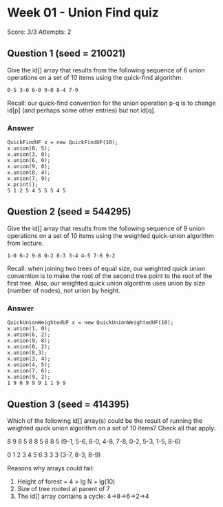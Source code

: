 # Week 01 - Union Find quiz

Score: 3/3
Attempts: 2


## Question 1 (seed = 210021)
Give the id[] array that results from the following sequence of 6 union
operations on a set of 10 items using the quick-find algorithm.

    0-5 3-0 6-0 9-0 8-4 7-9

Recall: our quick-find convention for the union operation p-q is to change id[p]
(and perhaps some other entries) but not id[q].


### Answer
	QuickFindUF x = new QuickFindUF(10);
	x.union(0, 5);
	x.union(3, 0);
	x.union(6, 0);
	x.union(9, 0);
	x.union(8, 4);
	x.union(7, 9);
	x.print();
	5 1 2 5 4 5 5 5 4 5


## Question 2 (seed = 544295)
Give the id[] array that results from the following sequence of 9 union
operations on a set of 10 items using the weighted quick-union algorithm from lecture.

    1-0 6-2 9-8 0-2 8-3 3-4 4-5 7-6 9-2

Recall: when joining two trees of equal size, our weighted quick union convention is to
make the root of the second tree point to the root of the first tree. Also, our weighted
quick union algorithm uses union by size (number of nodes), not union by height.


### Answer
	QuickUnionWeightedUF x = new QuickUnionWeightedUF(10);
	x.union(1, 0);
	x.union(6, 2);
	x.union(9, 8);
	x.union(0, 2);
	x.union(8,3);
	x.union(3, 4);
	x.union(4, 5);
	x.union(7, 6);
	x.union(9, 2);
	1 9 6 9 9 9 1 1 9 9


## Question 3 (seed = 414395)

Which of the following id[] array(s) could be the result of running the weighted quick union
algorithm on a set of 10 items? Check all that apply.

8 9 8 5 8 8 5 8 8 5 	(9-1, 5-6, 8-0, 4-8, 7-8, 0-2, 5-3, 1-5, 8-6)

0 1 2 3 4 5 6 3 3 3 	(3-7, 8-3, 8-9)

Reasons why arrays could fail:

1. Height of forest = 4 > lg N = lg(10)
2. Size of tree rooted at parent of 7
3. The id[] array contains a cycle: 4->8->6->2->4
